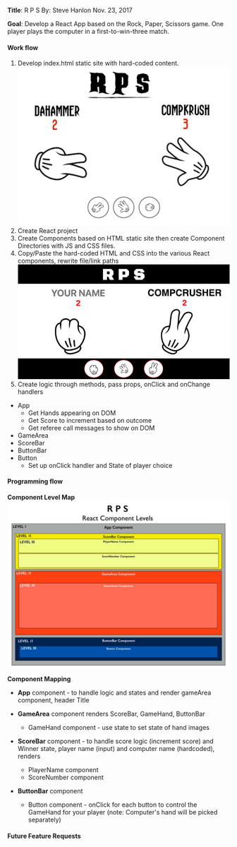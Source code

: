 __Title__: R P S
By: Steve Hanlon Nov. 23, 2017

__Goal__: Develop a React App based on the Rock, Paper, Scissors game.  One player plays the computer in a first-to-win-three match.

#### Work flow
1. Develop index.html static site with hard-coded content.
![Component map](./screenshots/RPS_sketch1_desktop.jpeg)
2. Create React project
3. Create Components based on HTML static site then create Component Directories with JS and CSS files.
4. Copy/Paste the hard-coded HTML and CSS into the various React components, rewrite file/link paths
![Component map](./screenshots/RPS_sketch2_desktop.jpeg)
5. Create logic through methods, pass props, onClick and onChange handlers
  - App
    - Get Hands appearing on DOM
    - Get Score to increment based on outcome
    - Get referee call messages to show on DOM
  - GameArea
  - ScoreBar
  - ButtonBar
  - Button
    - Set up onClick handler and State of player choice

#### Programming flow
**Component Level Map**
![Component Levels](./screenshots/rps_compLevelsMap.jpeg)

**Component Mapping**

- **App** component - to handle logic and states and render gameArea component, header Title

 - **GameArea** component renders ScoreBar, GameHand, ButtonBar
   - GameHand component - use state to set state of hand images
 - **ScoreBar** component - to handle score logic (increment score) and Winner state, player name (input) and computer name (hardcoded), renders
   - PlayerName component
   - ScoreNumber component
 - **ButtonBar** component
   - Button component - onClick for each button to control the GameHand for your player (note: Computer's hand will be picked separately)


#### Future Feature Requests
